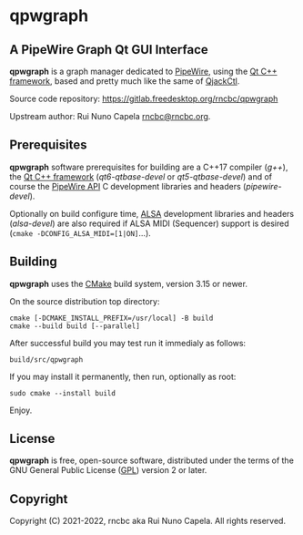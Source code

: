 # qpwgraph

## A PipeWire Graph Qt GUI Interface

  **qpwgraph** is a graph manager dedicated to [PipeWire](https://pipewire.org),
  using the [Qt C++ framework](https://qt.io), based and pretty much like the
  same of [QjackCtl](https://qjackctl.sourceforge.io).

  Source code repository: https://gitlab.freedesktop.org/rncbc/qpwgraph

  Upstream author: Rui Nuno Capela <rncbc@rncbc.org>.

## Prerequisites

   **qpwgraph** software prerequisites for building are a C++17 compiler
   (_g++_), the [Qt C++ framework](https://qt.io) (_qt6-qtbase-devel_ or
   _qt5-qtbase-devel_) and of course the [PipeWire API](https://pipewire.org)
   C development libraries and headers (_pipewire-devel_).
   
   Optionally on build configure time, [ALSA](https://www.alsa-project.org)
   development libraries and headers (_alsa-devel_) are also required if
   ALSA MIDI (Sequencer) support is desired (`cmake -DCONFIG_ALSA_MIDI=[1|ON]`...).

## Building

   **qpwgraph** uses the [CMake](https://cmake.org) build system, version
   3.15 or newer.
   
   On the source distribution top directory:

    cmake [-DCMAKE_INSTALL_PREFIX=/usr/local] -B build
    cmake --build build [--parallel]

   After successful build you may test run it immedialy as follows:

    build/src/qpwgraph
   
   If you may install it permanently, then run, optionally as root:

    sudo cmake --install build


   Enjoy.

## License

   **qpwgraph** is free, open-source software, distributed under the terms of
   the GNU General Public License ([GPL](https://www.gnu.org/copyleft/gpl.html))
   version 2 or later.


## Copyright

   Copyright (C) 2021-2022, rncbc aka Rui Nuno Capela. All rights reserved.

